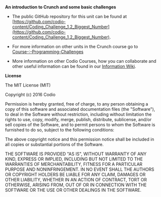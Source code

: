 **An introduction to Crunch and some basic challenges**


- The public GitHub repository for this unit can be found at [https://github.com/codio-content/Coding_Challenge_1.2_Biggest_Number](https://github.com/codio-content/Coding_Challenge_1.2_Biggest_Number).

- For more information on other units in the Crunch course go to [Course-:-Programming-Challenges](https://github.com/codio-content/Information/wiki/Course-:-Programming-Challenges)

- More information on other Codio Courses, how you can collaborate and other useful information can be found in our [Information Wiki](https://github.com/codio-content/Information/wiki).



**License**

The MIT License (MIT)

Copyright (c) 2016 Codio

Permission is hereby granted, free of charge, to any person obtaining a copy of this software and associated documentation files (the "Software"), to deal in the Software without restriction, including without limitation the rights to use, copy, modify, merge, publish, distribute, sublicense, and/or sell copies of the Software, and to permit persons to whom the Software is furnished to do so, subject to the following conditions:

The above copyright notice and this permission notice shall be included in all copies or substantial portions of the Software.

THE SOFTWARE IS PROVIDED "AS IS", WITHOUT WARRANTY OF ANY KIND, EXPRESS OR IMPLIED, INCLUDING BUT NOT LIMITED TO THE WARRANTIES OF MERCHANTABILITY, FITNESS FOR A PARTICULAR PURPOSE AND NONINFRINGEMENT. IN NO EVENT SHALL THE AUTHORS OR COPYRIGHT HOLDERS BE LIABLE FOR ANY CLAIM, DAMAGES OR OTHER LIABILITY, WHETHER IN AN ACTION OF CONTRACT, TORT OR OTHERWISE, ARISING FROM, OUT OF OR IN CONNECTION WITH THE SOFTWARE OR THE USE OR OTHER DEALINGS IN THE SOFTWARE.
